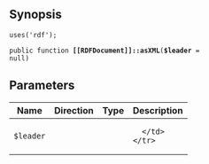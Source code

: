 ## Synopsis

<code>uses('rdf');</code>

<code>public function <b>[[RDFDocument]]::asXML</b>(<b>$leader</b> = null)</code>

## Parameters

<table>
  <thead>
    <tr>
      <th>Name</th>
      <th>Direction</th>
      <th>Type</th>
      <th>Description</th>
    </tr>
  </thead>
  <tbody>
    <tr>
      <td><code>$leader</code>
      <td><i></i></td>
      <td></td>
      <td>

      </td>
    </tr>
  </tbody>
</table>

